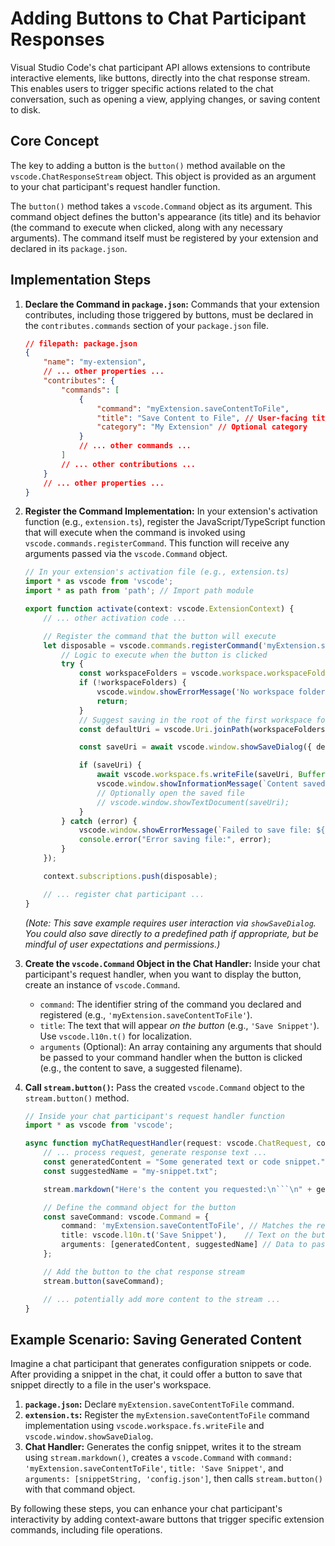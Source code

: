 # Adding Buttons to Chat Participant Responses

Visual Studio Code's chat participant API allows extensions to contribute interactive elements, like buttons, directly into the chat response stream. This enables users to trigger specific actions related to the chat conversation, such as opening a view, applying changes, or saving content to disk.

## Core Concept

The key to adding a button is the `button()` method available on the `vscode.ChatResponseStream` object. This object is provided as an argument to your chat participant's request handler function.

The `button()` method takes a `vscode.Command` object as its argument. This command object defines the button's appearance (its title) and its behavior (the command to execute when clicked, along with any necessary arguments). The command itself must be registered by your extension and declared in its `package.json`.

## Implementation Steps

1.  **Declare the Command in `package.json`:**
    Commands that your extension contributes, including those triggered by buttons, must be declared in the `contributes.commands` section of your `package.json` file.

    ```json
    // filepath: package.json
    {
        "name": "my-extension",
        // ... other properties ...
        "contributes": {
            "commands": [
                {
                    "command": "myExtension.saveContentToFile",
                    "title": "Save Content to File", // User-facing title in Command Palette, etc.
                    "category": "My Extension" // Optional category
                }
                // ... other commands ...
            ]
            // ... other contributions ...
        }
        // ... other properties ...
    }
    ```

2.  **Register the Command Implementation:**
    In your extension's activation function (e.g., `extension.ts`), register the JavaScript/TypeScript function that will execute when the command is invoked using `vscode.commands.registerCommand`. This function will receive any arguments passed via the `vscode.Command` object.

    ```typescript
    // In your extension's activation file (e.g., extension.ts)
    import * as vscode from 'vscode';
    import * as path from 'path'; // Import path module

    export function activate(context: vscode.ExtensionContext) {
        // ... other activation code ...

        // Register the command that the button will execute
        let disposable = vscode.commands.registerCommand('myExtension.saveContentToFile', async (contentToSave: string, suggestedFileName: string = 'output.txt') => {
            // Logic to execute when the button is clicked
            try {
                const workspaceFolders = vscode.workspace.workspaceFolders;
                if (!workspaceFolders) {
                    vscode.window.showErrorMessage('No workspace folder open. Cannot save file.');
                    return;
                }
                // Suggest saving in the root of the first workspace folder
                const defaultUri = vscode.Uri.joinPath(workspaceFolders[0].uri, suggestedFileName);

                const saveUri = await vscode.window.showSaveDialog({ defaultUri });

                if (saveUri) {
                    await vscode.workspace.fs.writeFile(saveUri, Buffer.from(contentToSave, 'utf8'));
                    vscode.window.showInformationMessage(`Content saved to: ${path.basename(saveUri.fsPath)}`);
                    // Optionally open the saved file
                    // vscode.window.showTextDocument(saveUri);
                }
            } catch (error) {
                vscode.window.showErrorMessage(`Failed to save file: ${error instanceof Error ? error.message : String(error)}`);
                console.error("Error saving file:", error);
            }
        });

        context.subscriptions.push(disposable);

        // ... register chat participant ...
    }
    ```
    *(Note: This save example requires user interaction via `showSaveDialog`. You could also save directly to a predefined path if appropriate, but be mindful of user expectations and permissions.)*

3.  **Create the `vscode.Command` Object in the Chat Handler:**
    Inside your chat participant's request handler, when you want to display the button, create an instance of `vscode.Command`.

    *   `command`: The identifier string of the command you declared and registered (e.g., `'myExtension.saveContentToFile'`).
    *   `title`: The text that will appear *on the button* (e.g., `'Save Snippet'`). Use `vscode.l10n.t()` for localization.
    *   `arguments` (Optional): An array containing any arguments that should be passed to your command handler when the button is clicked (e.g., the content to save, a suggested filename).

4.  **Call `stream.button()`:**
    Pass the created `vscode.Command` object to the `stream.button()` method.

    ```typescript
    // Inside your chat participant's request handler function
    import * as vscode from 'vscode';

    async function myChatRequestHandler(request: vscode.ChatRequest, context: vscode.ChatContext, stream: vscode.ChatResponseStream, token: vscode.CancellationToken) {
        // ... process request, generate response text ...
        const generatedContent = "Some generated text or code snippet.";
        const suggestedName = "my-snippet.txt";

        stream.markdown("Here's the content you requested:\n```\n" + generatedContent + "\n```");

        // Define the command object for the button
        const saveCommand: vscode.Command = {
            command: 'myExtension.saveContentToFile', // Matches the registered command ID
            title: vscode.l10n.t('Save Snippet'),    // Text on the button
            arguments: [generatedContent, suggestedName] // Data to pass to the command handler
        };

        // Add the button to the chat response stream
        stream.button(saveCommand);

        // ... potentially add more content to the stream ...
    }
    ```

## Example Scenario: Saving Generated Content

Imagine a chat participant that generates configuration snippets or code. After providing a snippet in the chat, it could offer a button to save that snippet directly to a file in the user's workspace.

1.  **`package.json`:** Declare `myExtension.saveContentToFile` command.
2.  **`extension.ts`:** Register the `myExtension.saveContentToFile` command implementation using `vscode.workspace.fs.writeFile` and `vscode.window.showSaveDialog`.
3.  **Chat Handler:** Generates the config snippet, writes it to the stream using `stream.markdown()`, creates a `vscode.Command` with `command: 'myExtension.saveContentToFile'`, `title: 'Save Snippet'`, and `arguments: [snippetString, 'config.json']`, then calls `stream.button()` with that command object.

By following these steps, you can enhance your chat participant's interactivity by adding context-aware buttons that trigger specific extension commands, including file operations.